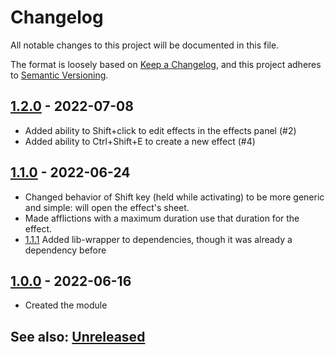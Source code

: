 # Changelog
All notable changes to this project will be documented in this file.

The format is loosely based on [Keep a Changelog](https://keepachangelog.com/en/1.0.0/),
and this project adheres to [Semantic Versioning](https://semver.org/spec/v2.0.0.html).

## [1.2.0] - 2022-07-08
- Added ability to Shift+click to edit effects in the effects panel (#2)
- Added ability to Ctrl+Shift+E to create a new effect (#4)

## [1.1.0] - 2022-06-24
- Changed behavior of Shift key (held while activating) to be more generic and simple:  will open the effect's sheet.
- Made afflictions with a maximum duration use that duration for the effect.
- [1.1.1] Added lib-wrapper to dependencies, though it was already a dependency before

## [1.0.0] - 2022-06-16
- Created the module

## See also: [Unreleased]

[1.0.0]: https://github.com/itamarcu/pf2e-extempore-effects/compare/1.0.0...1.0.0
[1.1.0]: https://github.com/itamarcu/pf2e-extempore-effects/compare/1.0.0...1.1.0
[1.1.1]: https://github.com/itamarcu/pf2e-extempore-effects/compare/1.1.0...1.1.1
[1.2.0]: https://github.com/itamarcu/pf2e-extempore-effects/compare/1.1.1...1.2.0
[Unreleased]: https://github.com/itamarcu/pf2e-extempore-effects/compare/1.2.0...HEAD
